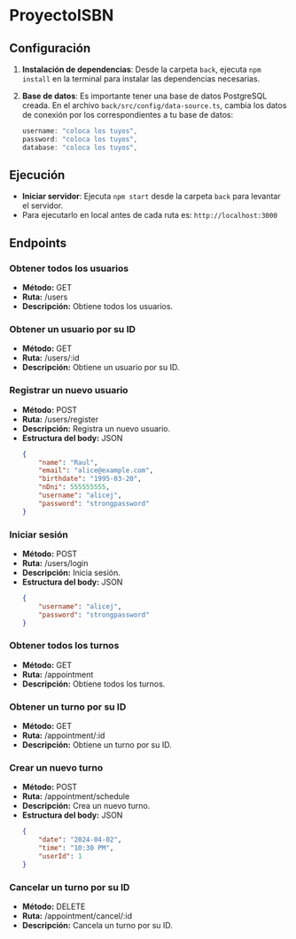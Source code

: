 # ProyectoISBN

## Configuración

1. **Instalación de dependencias**: Desde la carpeta `back`, ejecuta `npm install` en la terminal para instalar las dependencias necesarias.

2. **Base de datos**: Es importante tener una base de datos PostgreSQL creada. En el archivo `back/src/config/data-source.ts`, cambia los datos de conexión por los correspondientes a tu base de datos:

   ```typescript
   username: "coloca los tuyos",
   password: "coloca los tuyos",
   database: "coloca los tuyos",
## Ejecución

- **Iniciar servidor**: Ejecuta `npm start` desde la carpeta `back` para levantar el servidor.
- Para ejecutarlo en local antes de cada ruta es: `http://localhost:3000`

## Endpoints

### Obtener todos los usuarios
- **Método:** GET
- **Ruta:** /users
- **Descripción:** Obtiene todos los usuarios.

### Obtener un usuario por su ID
- **Método:** GET
- **Ruta:** /users/:id
- **Descripción:** Obtiene un usuario por su ID.

### Registrar un nuevo usuario
- **Método:** POST
- **Ruta:** /users/register
- **Descripción:** Registra un nuevo usuario.
- **Estructura del body:** JSON
    ```json
    {
        "name": "Raul",
        "email": "alice@example.com",
        "birthdate": "1995-03-20",
        "nDni": 555555555,
        "username": "alicej",
        "password": "strongpassword"
    }
    ```
### Iniciar sesión
- **Método:** POST
- **Ruta:** /users/login
- **Descripción:** Inicia sesión.
- **Estructura del body:** JSON
    ```json
    {
        "username": "alicej",
        "password": "strongpassword"
    }
    ```

### Obtener todos los turnos
- **Método:** GET
- **Ruta:** /appointment
- **Descripción:** Obtiene todos los turnos.

### Obtener un turno por su ID
- **Método:** GET
- **Ruta:** /appointment/:id
- **Descripción:** Obtiene un turno por su ID.

### Crear un nuevo turno
- **Método:** POST
- **Ruta:** /appointment/schedule
- **Descripción:** Crea un nuevo turno.
- **Estructura del body:** JSON
    ```json
    {
        "date": "2024-04-02",
        "time": "10:30 PM",
        "userId": 1
    }
    ```

### Cancelar un turno por su ID
- **Método:** DELETE
- **Ruta:** /appointment/cancel/:id
- **Descripción:** Cancela un turno por su ID.
